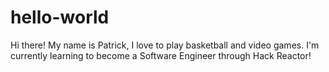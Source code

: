 # hello-world
Hi there! My name is Patrick, I love to play basketball and video games. I'm currently learning to become a Software Engineer through Hack Reactor!
